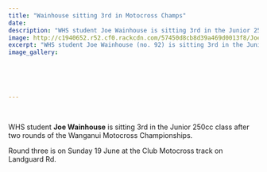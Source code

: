 ```yaml
---
title: "Wainhouse sitting 3rd in Motocross Champs"
date: 
description: "WHS student Joe Wainhouse is sitting 3rd in the Junior 250cc class after two rounds of the Wanganui Motocross Championships."
image: http://c1940652.r52.cf0.rackcdn.com/57450d8cb8d39a469d0013f8/Joe-Wainhouse-3rd-WU-motocross-champs-Jun-250cc-May-2016.jpg
excerpt: "WHS student Joe Wainhouse (no. 92) is sitting 3rd in the Junior 250cc class after two rounds of the Wanganui Motocross Championships."
image_gallery:
    
    
    
    
    
---
```


<p>&nbsp;</p>
<p>WHS student <strong>Joe Wainhouse</strong> is sitting 3rd in the Junior 250cc class after two rounds of the Wanganui Motocross Championships.</p>
<p>Round three is on Sunday 19 June at the Club Motocross track on Landguard Rd.</p>

